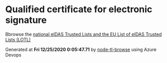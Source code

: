 # Qualified certificate for electronic signature 
 Bbrowse the [national eIDAS Trusted Lists and the EU List of eIDAS Trusted Lists (LOTL)](https://webgate.ec.europa.eu/tl-browser/#/) 
 
 
Generated at **Fri 12/25/2020  0:05:47.71** by [node-tl-browse](https://github.com/ymedlop/node-tl-browser) using Azure Devops 
